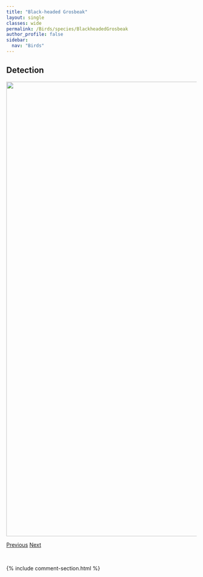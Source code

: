 ```yaml
---
title: "Black-headed Grosbeak"
layout: single
classes: wide
permalink: /Birds/species/BlackheadedGrosbeak
author_profile: false
sidebar:
  nav: "Birds"
---
```


<h2>Detection</h2>

<a href="https://drive.google.com/uc?export=view&id=1L1EO1JrvzpmdTvihxnv9n-YwBcpZmSC1">
<img src="https://drive.google.com/uc?export=view&id=1L1EO1JrvzpmdTvihxnv9n-YwBcpZmSC1" height = "1200" width = "800">
</a>


<a href="/DevelopmentWebsite/Birds/species/BrownheadedCowbird" class="pagination--pager" title="Molothrus ater">Previous</a> <a href="/DevelopmentWebsite/Birds/species/BlueheadedVireo" class="pagination--pager" title="Vireo solitarius">Next</a>

<p>&nbsp;</p>

{% include comment-section.html %}
